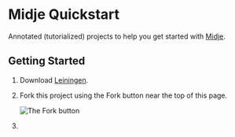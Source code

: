 Midje Quickstart
================

Annotated (tutorialized) projects to help you get started
with [Midje](https://github.com/marick/Midje).

Getting Started
------------

1.  Download [Leiningen](https://github.com/technomancy/leiningen).

2.  Fork this project using the Fork button near the top of
    this page.

    ![The Fork button](https://github.com/marick/Midje-quickstart/images/fork.png)

3. 

